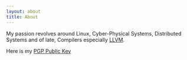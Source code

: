 ```yaml
---
layout: about
title: About
---
```


My passion revolves around Linux, Cyber-Physical Systems, Distributed Systems and 
of late, Compilers especially [LLVM](https://llvm.org/).


Here is my [PGP Public Key](/doc/nkigen.asc)

